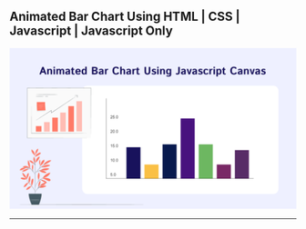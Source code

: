 ## Animated Bar Chart Using HTML | CSS | Javascript | Javascript Only

![thumbnail](thumbnail.png)

---
